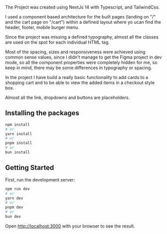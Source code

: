 The Project was created using NextJs 14 with Typescript, and TailwindCss.

I used a component based architecture for the built pages (landing on "/" and the cart page on "/cart") within a defined layout where yo ucan find the header, footer, mobile burger menu.

Since the project was missing a defined typography, almost all the classes are used on the spot for each individual HTML tag.

Most of the spacing, sizes and responsiveness were achieved using common sense values, since I didn't manage to get the Figma project in dev mode, so all the component properties
were completely hidden for me, so keep in mind, there may be some differences in typography or spacing.

In the project I have build a really basic functionality to add cards to a shopping cart and to be able to view the added items in a checkout style box.

Almost all the link, dropdowns and buttons are placeholders.

## Installing the packages

```bash
npm install
# or
yarn install
# or
pnpm install
# or
bun install
```
## Getting Started

First, run the development server:

```bash
npm run dev
# or
yarn dev
# or
pnpm dev
# or
bun dev
```

Open [http://localhost:3000](http://localhost:3000) with your browser to see the result. 
